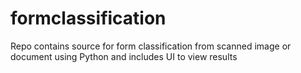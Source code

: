 # formclassification
Repo contains source for form classification from scanned image or document using Python and includes UI to view results
